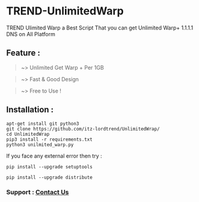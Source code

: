 # TREND-UnlimitedWarp
TREND Ulimited Warp a Best Script That you can get Unlimited Warp+ 1.1.1.1 DNS on All Platform

## Feature : 

> ~> Unlimited Get Warp + Per 1GB

> ~> Fast & Good Design 

> ~> Free to Use !

## Installation :

```
apt-get install git python3
git clone https://github.com/itz-lordtrend/UnlimitedWrap/
cd UnlimitedWrap
pip3 install -r requirements.txt
python3 unilmited_warp.py
```


If you face any external error then try :

```
pip install --upgrade setuptools

pip install --upgrade distribute
```

### Support : [Contact Us](https://telegram.me/trendiesm)

